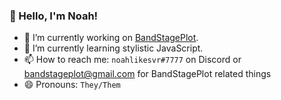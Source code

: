 ### 👋 Hello, I'm Noah!

- 🔭 I’m currently working on [BandStagePlot](https://www.bandstageplot.com).
- 🌱 I’m currently learning stylistic JavaScript.
- 📫 How to reach me: `noahlikesvr#7777` on Discord or [bandstageplot@gmail.com](mailto:bandstageplot@gmail.com) for BandStagePlot related things
- 😄 Pronouns: `They/Them`
